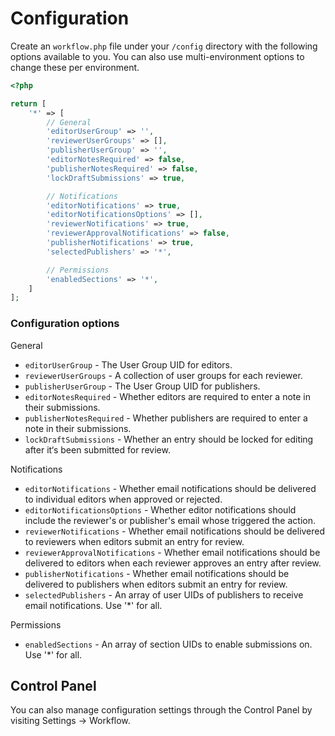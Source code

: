 # Configuration

Create an `workflow.php` file under your `/config` directory with the following options available to you. You can also use multi-environment options to change these per environment.

```php
<?php

return [
    '*' => [
        // General
        'editorUserGroup' => '',
        'reviewerUserGroups' => [],
        'publisherUserGroup' => '',
        'editorNotesRequired' => false,
        'publisherNotesRequired' => false,
        'lockDraftSubmissions' => true,

        // Notifications
        'editorNotifications' => true,
        'editorNotificationsOptions' => [],
        'reviewerNotifications' => true,
        'reviewerApprovalNotifications' => false,
        'publisherNotifications' => true,
        'selectedPublishers' => '*',

        // Permissions
        'enabledSections' => '*',
    ]
];
```

### Configuration options

General
- `editorUserGroup` - The User Group UID for editors.
- `reviewerUserGroups` - A collection of user groups for each reviewer.
- `publisherUserGroup` - The User Group UID for publishers.
- `editorNotesRequired` - Whether editors are required to enter a note in their submissions.
- `publisherNotesRequired` - Whether publishers are required to enter a note in their submissions.
- `lockDraftSubmissions` - Whether an entry should be locked for editing after it‘s been submitted for review.

Notifications
- `editorNotifications` - Whether email notifications should be delivered to individual editors when approved or rejected.
- `editorNotificationsOptions` - Whether editor notifications should include the reviewer's or publisher's email whose triggered the action.
- `reviewerNotifications` - Whether email notifications should be delivered to reviewers when editors submit an entry for review.
- `reviewerApprovalNotifications` - Whether email notifications should be delivered to editors when each reviewer approves an entry after review.
- `publisherNotifications` - Whether email notifications should be delivered to publishers when editors submit an entry for review.
- `selectedPublishers` - An array of user UIDs of publishers to receive email notifications. Use '\*' for all.

Permissions
- `enabledSections` - An array of section UIDs to enable submissions on. Use '\*' for all.


## Control Panel

You can also manage configuration settings through the Control Panel by visiting Settings → Workflow.
